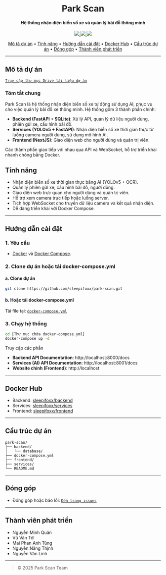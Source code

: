 
<h1 align="center">
  Park Scan
</h1>

<h4 align="center">Hệ thống nhận diện biển số xe và quản lý bãi đỗ thông minh</h4>

<p align="center">
  <a href="https://hub.docker.com/r/sleepifoxx/backend">
    <img src="https://img.shields.io/badge/backend-docker-blue?logo=docker">
  </a>
  <a href="https://hub.docker.com/r/sleepifoxx/services">
    <img src="https://img.shields.io/badge/services-docker-blue?logo=docker">
  </a>
  <a href="https://hub.docker.com/r/sleepifoxx/frontend">
    <img src="https://img.shields.io/badge/frontend-docker-blue?logo=docker">
  </a>
</p>

<p align="center">
  <a href="#mô-tả-dự-án"> Mô tả dự án</a> •
  <a href="#tính-năng">Tính năng</a> •
  <a href="#hướng-dẫn-cài-đặt">Hướng dẫn cài đặt</a> •
  <a href="#docker-hub">Docker Hub</a> •
  <a href="#cấu-trúc-dự-án">Cấu trúc dự án</a> •
  <a href="#đóng-góp">Đóng góp</a> •
  <a href="#thành-viên-phát-triển">Thành viên phát triển</a>
</p>

---

## Mô tả dự án

[`Truy cập thư mục Drive tài liệu dự án`](https://drive.google.com/drive/folders/1da-UDeKuevoj0gaFQTeX-L56_8uN1YkI?usp=sharing)

### Tóm tắt chung

Park Scan là hệ thống nhận diện biển số xe tự động sử dụng AI, phục vụ cho việc quản lý bãi đỗ xe thông minh. Hệ thống gồm 3 thành phần chính:
- **Backend (FastAPI + SQLite)**: Xử lý API, quản lý dữ liệu người dùng, phiên gửi xe, cấu hình bãi đỗ.
- **Services (YOLOv5 + FastAPI)**: Nhận diện biển số xe thời gian thực từ luồng camera người dùng, sử dụng mô hình AI.
- **Frontend (NextJS)**: Giao diện web cho người dùng và quản trị viên.

Các thành phần giao tiếp với nhau qua API và WebSocket, hỗ trợ triển khai nhanh chóng bằng Docker.


## Tính năng

- Nhận diện biển số xe thời gian thực bằng AI (YOLOv5 + OCR).
- Quản lý phiên gửi xe, cấu hình bãi đỗ, người dùng.
- Giao diện web trực quan cho người dùng và quản trị viên.
- Hỗ trợ xem camera trực tiếp hoặc luồng server.
- Tích hợp WebSocket cho truyền dữ liệu camera và kết quả nhận diện.
- Dễ dàng triển khai với Docker Compose.

---

## Hướng dẫn cài đặt

### 1. Yêu cầu

- [Docker](https://www.docker.com/products/docker-desktop) và [Docker Compose](https://docs.docker.com/compose/).

### 2. Clone dự án hoặc tải docker-compose.yml

#### a. Clone dự án

```bash
git clone https://github.com/sleepifoxx/park-scan.git
```

#### b. Hoặc tải docker-compose.yml  
Tải file tại: [`docker-compose.yml`](https://drive.google.com/file/d/1D7Tcf5bOrvLEVL3_4mv9FzQB_Xj51Gj2/view?usp=sharing)

### 3. Chạy hệ thống

```bash
cd [Thư mục chứa docker-compose.yml]
docker-compose up -d
```

Truy cập các phần 
- **Backend API Documentation**: http://localhost:8000/docs
- **Services (AI) API Documentation**: http://localhost:8001/docs
- **Website chính (Frontend)**: http://localhost

---

## Docker Hub

- Backend: [sleepifoxx/backend](https://hub.docker.com/r/sleepifoxx/backend)
- Services: [sleepifoxx/services](https://hub.docker.com/r/sleepifoxx/services)
- Frontend: [sleepifoxx/frontend](https://hub.docker.com/r/sleepifoxx/frontend)

---

## Cấu trúc dự án

```
park-scan/
├── backend/
│   └── database/
├── docker-compose.yml
├── frontend/
├── services/
└── README.md
```
---
## Đóng góp
- Đóng góp hoặc báo lỗi: [`Đến trang issues`](https://github.com/sleepifoxx/park-scan/issues)
---

## Thành viên phát triển
- Nguyễn Minh Quân
- Vũ Văn Tới
- Mai Phan Anh Tùng
- Nguyễn Năng Thịnh
- Nguyễn Văn Linh
---
> © 2025 Park Scan Team